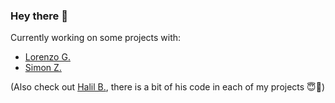 ### Hey there 👋

Currently working on some projects with:
- [Lorenzo G.](https://github.com/lorenzgruber)
- [Simon Z.](https://github.com/simonZweimueller)

(Also check out [Halil B.](https://github.com/halilbahar), there is a bit of his code in each of my projects 😇👏)

<!--
![GitHub stats](https://github-readme-stats.vercel.app/api?username=simonittensammer&show_icons=true&theme=tokyonight)
![Top Langs](https://github-readme-stats.vercel.app/api/top-langs/?username=simonittensammer&theme=tokyonight)
-->

<!--
**simonittensammer/simonittensammer** is a ✨ _special_ ✨ repository because its `README.md` (this file) appears on your GitHub profile.

Here are some ideas to get you started:

- 🔭 I’m currently working on ...
- 🌱 I’m currently learning ...
- 👯 I’m looking to collaborate on ...
- 🤔 I’m looking for help with ...
- 💬 Ask me about ...
- 📫 How to reach me: ...
- 😄 Pronouns: ...
- ⚡ Fun fact: ...
-->
